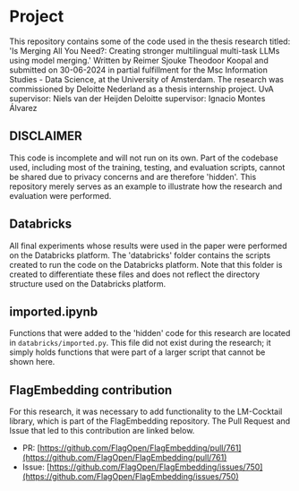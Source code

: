 # Project

This repository contains some of the code used in the thesis research titled: 'Is Merging All You Need?: Creating stronger multilingual multi-task LLMs using model merging.' Written by Reimer Sjouke Theodoor Koopal and submitted on 30-06-2024 in partial fulfillment for the Msc Information Studies - Data Science, at the University of Amsterdam. The research was commissioned by Deloitte Nederland as a thesis internship project.
UvA supervisor: Niels van der Heijden
Deloitte supervisor: Ignacio Montes Álvarez

## DISCLAIMER

This code is incomplete and will not run on its own. Part of the codebase used, including most of the training, testing, and evaluation scripts, cannot be shared due to privacy concerns and are therefore 'hidden'. This repository merely serves as an example to illustrate how the research and evaluation were performed.

## Databricks

All final experiments whose results were used in the paper were performed on the Databricks platform. The 'databricks' folder contains the scripts created to run the code on the Databricks platform. Note that this folder is created to differentiate these files and does not reflect the directory structure used on the Databricks platform.

## imported.ipynb

Functions that were added to the 'hidden' code for this research are located in `databricks/imported.py`. This file did not exist during the research; it simply holds functions that were part of a larger script that cannot be shown here.

## FlagEmbedding contribution

For this research, it was necessary to add functionality to the LM-Cocktail library, which is part of the FlagEmbedding repository. The Pull Request and Issue that led to this contribution are linked below.

- PR: [https://github.com/FlagOpen/FlagEmbedding/pull/761](https://github.com/FlagOpen/FlagEmbedding/pull/761)
- Issue: [https://github.com/FlagOpen/FlagEmbedding/issues/750](https://github.com/FlagOpen/FlagEmbedding/issues/750)


